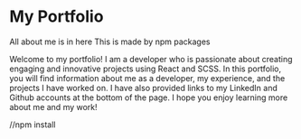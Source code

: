 
# My Portfolio

All about me is in here
This is made by npm packages

Welcome to my portfolio! I am a developer who is passionate about creating engaging and innovative projects using React and SCSS. In this portfolio, you will find information about me as a developer, my experience, and the projects I have worked on. I have also provided links to my LinkedIn and Github accounts at the bottom of the page. I hope you enjoy learning more about me and my work!

//npm install
